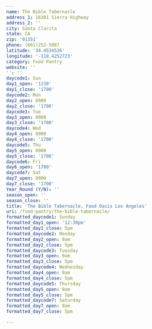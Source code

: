 ```yaml
---
name: The Bible Tabernacle
address_1: 16301 Sierra Highway
address_2: ''
city: Santa Clarita
state: CA
zip: '91351'
phone: (661)252-5087
latitude: '34.4534526'
longitude: '-118.4252723'
category: Food Pantry
website: ''
'': ''
daycode1: Sun
day1_open: '1230'
day1_close: '1700'
daycode2: Mon
day2_open: 0900
day2_close: '1700'
daycode3: Tue
day3_open: 0900
day3_close: '1700'
daycode4: Wed
day4_open: 0900
day4_close: '1700'
daycode5: Thu
day5_open: 0900
day5_close: '1700'
daycode6: Fri
day6_open: '1700'
daycode7: Sat
day7_open: 0900
day7_close: '1700'
Year_Round (Y/N): ''
season_open: ''
season_close: ''
title: 'The Bible Tabernacle, Food Oasis Los Angeles'
uri: /food-pantry/the-bible-tabernacle/
formatted_daycode1: Sunday
formatted_day1_open: '12:30pm'
formatted_day1_close: 5pm
formatted_daycode2: Monday
formatted_day2_open: 9am
formatted_day2_close: 5pm
formatted_daycode3: Tuesday
formatted_day3_open: 9am
formatted_day3_close: 5pm
formatted_daycode4: Wednesday
formatted_day4_open: 9am
formatted_day4_close: 5pm
formatted_daycode5: Thursday
formatted_day5_open: 9am
formatted_day5_close: 5pm
formatted_daycode7: Saturday
formatted_day7_open: 9am
formatted_day7_close: 5pm

---
```

